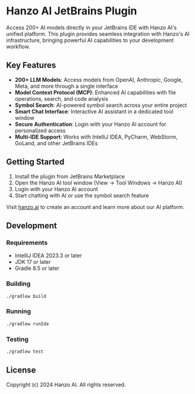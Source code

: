 # Hanzo AI JetBrains Plugin

<!-- Plugin description -->
Access 200+ AI models directly in your JetBrains IDE with Hanzo AI's unified platform. This plugin provides seamless integration with Hanzo's AI infrastructure, bringing powerful AI capabilities to your development workflow.

## Key Features

- **200+ LLM Models**: Access models from OpenAI, Anthropic, Google, Meta, and more through a single interface
- **Model Context Protocol (MCP)**: Enhanced AI capabilities with file operations, search, and code analysis
- **Symbol Search**: AI-powered symbol search across your entire project
- **Smart Chat Interface**: Interactive AI assistant in a dedicated tool window
- **Secure Authentication**: Login with your Hanzo AI account for personalized access
- **Multi-IDE Support**: Works with IntelliJ IDEA, PyCharm, WebStorm, GoLand, and other JetBrains IDEs

## Getting Started

1. Install the plugin from JetBrains Marketplace
2. Open the Hanzo AI tool window (View → Tool Windows → Hanzo AI)
3. Login with your Hanzo AI account
4. Start chatting with AI or use the symbol search feature

Visit [hanzo.ai](https://hanzo.ai) to create an account and learn more about our AI platform.
<!-- Plugin description end -->

## Development

### Requirements
- IntelliJ IDEA 2023.3 or later
- JDK 17 or later
- Gradle 8.5 or later

### Building
```bash
./gradlew build
```

### Running
```bash
./gradlew runIde
```

### Testing
```bash
./gradlew test
```

## License

Copyright (c) 2024 Hanzo AI. All rights reserved.